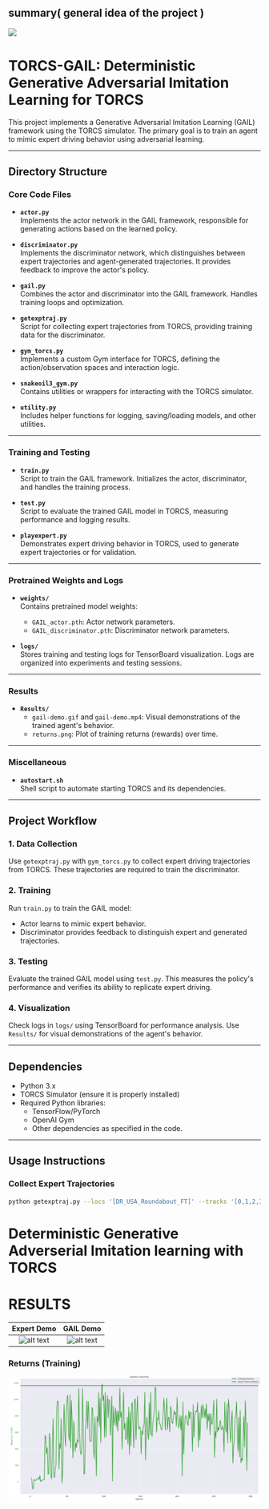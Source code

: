 

## summary( general idea  of the  project )
![](image.png)

# TORCS-GAIL: Deterministic Generative Adversarial Imitation Learning for TORCS

This project implements a Generative Adversarial Imitation Learning (GAIL) framework using the TORCS simulator. The primary goal is to train an agent to mimic expert driving behavior using adversarial learning.

---

## **Directory Structure**

### **Core Code Files**
- **`actor.py`**  
  Implements the actor network in the GAIL framework, responsible for generating actions based on the learned policy.

- **`discriminator.py`**  
  Implements the discriminator network, which distinguishes between expert trajectories and agent-generated trajectories. It provides feedback to improve the actor's policy.

- **`gail.py`**  
  Combines the actor and discriminator into the GAIL framework. Handles training loops and optimization.

- **`getexptraj.py`**  
  Script for collecting expert trajectories from TORCS, providing training data for the discriminator.

- **`gym_torcs.py`**  
  Implements a custom Gym interface for TORCS, defining the action/observation spaces and interaction logic.

- **`snakeoil3_gym.py`**  
  Contains utilities or wrappers for interacting with the TORCS simulator.

- **`utility.py`**  
  Includes helper functions for logging, saving/loading models, and other utilities.

---

### **Training and Testing**
- **`train.py`**  
  Script to train the GAIL framework. Initializes the actor, discriminator, and handles the training process.

- **`test.py`**  
  Script to evaluate the trained GAIL model in TORCS, measuring performance and logging results.

- **`playexpert.py`**  
  Demonstrates expert driving behavior in TORCS, used to generate expert trajectories or for validation.

---

### **Pretrained Weights and Logs**
- **`weights/`**  
  Contains pretrained model weights:
  - `GAIL_actor.pth`: Actor network parameters.
  - `GAIL_discriminator.pth`: Discriminator network parameters.

- **`logs/`**  
  Stores training and testing logs for TensorBoard visualization. Logs are organized into experiments and testing sessions.

---

### **Results**
- **`Results/`**  
  - `gail-demo.gif` and `gail-demo.mp4`: Visual demonstrations of the trained agent's behavior.  
  - `returns.png`: Plot of training returns (rewards) over time.

---

### **Miscellaneous**
- **`autostart.sh`**  
  Shell script to automate starting TORCS and its dependencies.
---

## **Project Workflow**

### 1. **Data Collection**
Use `getexptraj.py` with `gym_torcs.py` to collect expert driving trajectories from TORCS. These trajectories are required to train the discriminator.

### 2. **Training**
Run `train.py` to train the GAIL model:
- Actor learns to mimic expert behavior.
- Discriminator provides feedback to distinguish expert and generated trajectories.

### 3. **Testing**
Evaluate the trained GAIL model using `test.py`. This measures the policy's performance and verifies its ability to replicate expert driving.

### 4. **Visualization**
Check logs in `logs/` using TensorBoard for performance analysis. Use `Results/` for visual demonstrations of the agent's behavior.

---

## **Dependencies**

- Python 3.x
- TORCS Simulator (ensure it is properly installed)
- Required Python libraries:
  - TensorFlow/PyTorch
  - OpenAI Gym
  - Other dependencies as specified in the code.

---

## **Usage Instructions**

### Collect Expert Trajectories
```bash
python getexptraj.py --locs '[DR_USA_Roundabout_FT]' --tracks '[0,1,2,3,4]'
```

# Deterministic Generative Adverserial Imitation learning with TORCS
# RESULTS 


| Expert Demo                 |  GAIL Demo              |
:----------------------------:|:-------------------------:
![alt text](expert-demo.gif "Expert demo")  |  ![alt text](Deterministic-GAIL/Results/gail-demo.gif "GAIL learner demo")   

### Returns (Training)
<img src="Deterministic-GAIL/Results/returns.png" width="800">
